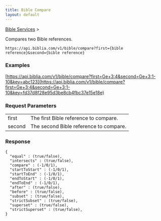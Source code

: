 ```yaml
---
title: Bible Compare
layout: default
---
```

[Bible Services](Bible_Services) >

Compares two Bible references.

```
https://api.biblia.com/v1/bible/compare?first={bible reference}&second={bible reference}
```

### Examples

[https://api.biblia.com/v1/bible/compare?first=Ge+3:4&second=Ge+3:1-10&key=abc123](https://api.biblia.com/v1/bible/compare?first=Ge+3:4&second=Ge+3:1-10&key=fd37d8f28e95d3be8cb4fbc37e15e18e)

### Request Parameters

<table>
<tr>
<td>first</td>
<td>The first Bible reference to compare.</td>
</tr>
<tr>
<td>second</td>
<td>The second Bible reference to compare.</td>
</tr>
</table>

### Response

```
{
  "equal" : (true/false),
  "intersects" : (true/false),
  "compare" : (-1/0/1),
  "startToStart" : (-1/0/1),
  "startToEnd" : (-1/0/1),
  "endToStart" : (-1/0/1),
  "endToEnd" : (-1/0/1),
  "after" : (true/false),
  "before" : (true/false),
  "subset" : (true/false),
  "strictSubset" : (true/false),
  "superset" : (true/false),
  "strictSuperset" : (true/false),
}
```
